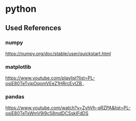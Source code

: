 # python

## Used References
### numpy
https://numpy.org/doc/stable/user/quickstart.html
### matplotlib
https://www.youtube.com/playlist?list=PL-osiE80TeTvipOqomVEeZ1HRrcEvtZB_
### pandas
https://www.youtube.com/watch?v=ZyhVh-qRZPA&list=PL-osiE80TeTsWmV9i9c58mdDCSskIFdDS

